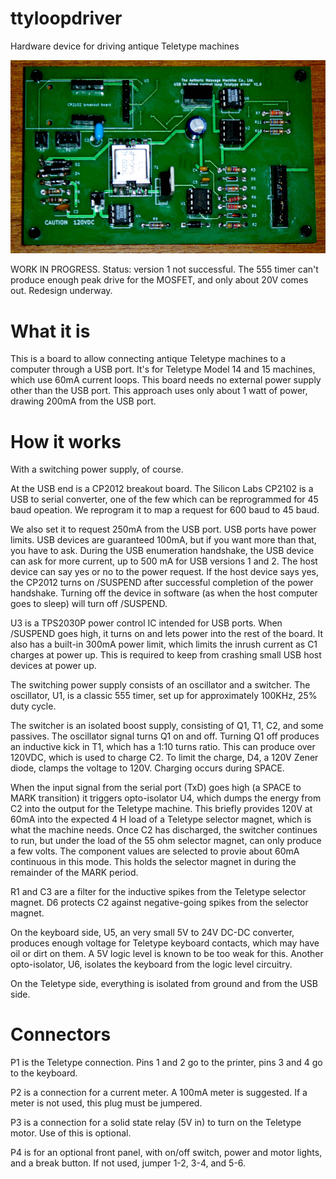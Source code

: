 # ttyloopdriver
Hardware device for driving antique Teletype machines

![Prototype board](board/images/boardpopulatedv1.0.jpg)

WORK IN PROGRESS. 
Status: version 1 not successful.  The 555 timer can't produce
enough peak drive for the MOSFET, and only about 20V comes out.
Redesign underway.

# What it is

This is a board to allow connecting antique Teletype machines to a computer through
a USB port. It's for Teletype Model 14 and 15 machines, which use 60mA current
loops.   This board needs no external power supply other than the USB port.
This approach uses only about 1 watt of power, drawing 200mA from the USB port. 


# How it works

With a switching power supply, of course.

At the USB end is a CP2012 breakout board.  The Silicon Labs CP2102 is a USB
to serial converter, one of the few which can be reprogrammed for 45 baud
opeation.  We reprogram it to map a request for 600 baud to 45 baud.

We also set it to request 250mA from the USB port. USB ports have
power limits.  USB devices are guaranteed 100mA, but if you want 
more than that, you have to ask.  During the USB enumeration 
handshake, the USB device can ask for more current, up to 500
mA for USB versions 1 and 2.  The host device can say yes or
no to the power request.  If the host device says yes, the
CP2012 turns on /SUSPEND after successful completion of the
power handshake.  Turning off the device in software (as when
the host computer goes to sleep) will turn off /SUSPEND.

U3 is a TPS2030P power control IC intended for USB ports.  When
/SUSPEND goes high, it turns on and lets power into the rest of
the board.  It also has a built-in 300mA power limit, which
limits the inrush current as C1 charges at power up.  This
is required to keep from crashing small USB host devices at
power up.

The switching power supply consists of an oscillator and a
switcher. The oscillator, U1, is a classic 555 timer, set
up for approximately 100KHz, 25% duty cycle.

The switcher is an isolated boost supply, consisting of
Q1, T1, C2, and some passives.  The oscillator signal
turns Q1 on and off. Turning Q1 off produces an inductive
kick in T1, which has a 1:10 turns ratio.  This can produce
over 120VDC, which is used to charge C2.  To limit the
charge, D4, a 120V Zener diode, clamps the voltage
to 120V. Charging occurs during SPACE.

When the input signal from the serial port (TxD) goes
high (a SPACE to MARK transition) it triggers opto-isolator 
U4, which dumps the energy from C2 into the output for the Teletype machine.
This briefly provides 120V at 60mA into the expected 4 H load
of a Teletype selector magnet, which is what the machine
needs.  Once C2 has discharged, the switcher continues to
run, but under the load of the 55 ohm selector magnet,
can only produce a few volts. The component values are
selected to provie about 60mA continuous in this mode.
This holds the selector magnet in during the remainder of
the MARK period.

R1 and C3 are a filter for the inductive spikes from
the Teletype selector magnet. D6 protects C2 against
negative-going spikes from the selector magnet.

On the keyboard side, U5, an very small 5V to 24V DC-DC
converter, produces enough voltage for Teletype keyboard
contacts, which may have oil or dirt on them.  A 5V
logic level is known to be too weak for this.  Another
opto-isolator, U6, isolates the keyboard from the logic
level circuitry.

On the Teletype side, everything is isolated from ground and from the USB side.

# Connectors

P1 is the Teletype connection. Pins 1 and 2 go to the
printer, pins 3 and 4 go to the keyboard.

P2 is a connection for a current meter.  A 100mA meter
is suggested. If a meter is not used, this plug must
be jumpered.

P3 is a connection for a solid state relay (5V in) to
turn on the Teletype motor.  Use of this is optional.

P4 is for an optional front panel, with on/off switch,
power and motor lights, and a break button.  If not used, jumper 1-2, 3-4, and 5-6.
